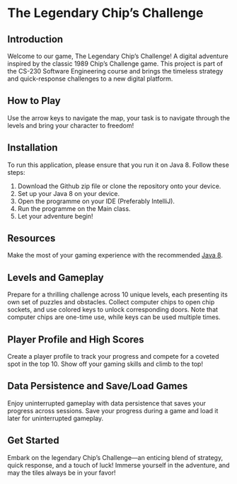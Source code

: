 # The Legendary Chip’s Challenge 

## Introduction

Welcome to our game, The Legendary Chip’s Challenge! A digital adventure inspired by the classic 1989 Chip’s Challenge game. 
This project is part of the CS-230 Software Engineering course and brings the timeless strategy and quick-response challenges to a new digital platform.

## How to Play

Use the arrow keys to navigate the map, your task is to navigate through the levels and bring your character to freedom!

## Installation
To run this application, please ensure that you run it on Java 8. Follow these steps:

1. Download the Github zip file or clone the repository onto your device.
2. Set up your Java 8 on your device.
2. Open the programme on your IDE (Preferably IntelliJ).
3. Run the programme on the Main class.
4. Let your adventure begin!

## Resources

Make the most of your gaming experience with the recommended [Java 8](https://www.oracle.com/java/technologies/javase/javase8-archive-downloads.html).

## Levels and Gameplay

Prepare for a thrilling challenge across 10 unique levels, each presenting its own set of puzzles and obstacles. 
Collect computer chips to open chip sockets, and use colored keys to unlock corresponding doors. 
Note that computer chips are one-time use, while keys can be used multiple times.

## Player Profile and High Scores
Create a player profile to track your progress and compete for a coveted spot in the top 10. 
Show off your gaming skills and climb to the top!

## Data Persistence and Save/Load Games
Enjoy uninterrupted gameplay with data persistence that saves your progress across sessions. 
Save your progress during a game and load it later for uninterrupted gameplay.

## Get Started

Embark on the legendary Chip’s Challenge—an enticing blend of strategy, quick response, and a touch of luck! 
Immerse yourself in the adventure, and may the tiles always be in your favor!
